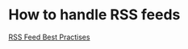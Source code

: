 # How to handle RSS feeds
[RSS Feed Best Practises](https://kevincox.ca/2022/05/06/rss-feed-best-practices/)

